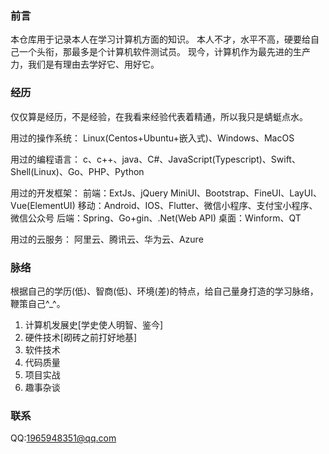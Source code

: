 ### 前言
  本仓库用于记录本人在学习计算机方面的知识。
  本人不才，水平不高，硬要给自己一个头衔，那最多是个计算机软件测试员。
  现今，计算机作为最先进的生产力，我们是有理由去学好它、用好它。

### 经历
  仅仅算是经历，不是经验，在我看来经验代表着精通，所以我只是蜻蜓点水。

  用过的操作系统：
     Linux(Centos+Ubuntu+嵌入式)、Windows、MacOS 
     
  用过的编程语言：
      c、c++、java、C#、JavaScript(Typescript)、Swift、Shell(Linux)、Go、PHP、Python 
      
  用过的开发框架：
    前端：ExtJs、jQuery MiniUI、Bootstrap、FineUI、LayUI、Vue(ElementUI)
    移动：Android、IOS、Flutter、微信小程序、支付宝小程序、微信公众号
    后端：Spring、Go+gin、.Net(Web API)
    桌面：Winform、QT

  用过的云服务：
    阿里云、腾讯云、华为云、Azure
    

### 脉络
  根据自己的学历(低)、智商(低)、环境(差)的特点，给自己量身打造的学习脉络，鞭策自己^_^。
 
  1. 计算机发展史[学史使人明智、鉴今]
  2. 硬件技术[砌砖之前打好地基]
  3. 软件技术
  4. 代码质量
  5. 项目实战
  6. 趣事杂谈

### 联系
  QQ:1965948351@qq.com



